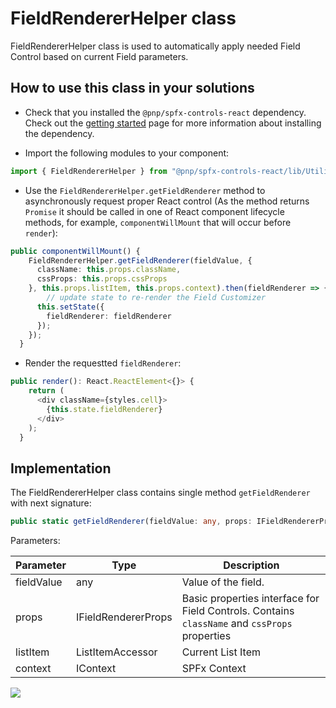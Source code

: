 # FieldRendererHelper class
FieldRendererHelper class is used to automatically apply needed Field Control based on current Field parameters.

## How to use this class in your solutions
- Check that you installed the `@pnp/spfx-controls-react` dependency. Check out the [getting started](../getting-started) page for more information about installing the dependency.

- Import the following modules to your component:

```TypeScript
import { FieldRendererHelper } from "@pnp/spfx-controls-react/lib/Utilities/FieldRendererHelper";
```

- Use the `FieldRendererHelper.getFieldRenderer` method to asynchronously request proper React control (As the method returns `Promise` it should be called in one of React component lifecycle methods, for example, `componentWillMount` that will occur before `render`):

```TypeScript
public componentWillMount() {
    FieldRendererHelper.getFieldRenderer(fieldValue, {
      className: this.props.className,
      cssProps: this.props.cssProps
    }, this.props.listItem, this.props.context).then(fieldRenderer => {
        // update state to re-render the Field Customizer
      this.setState({
        fieldRenderer: fieldRenderer
      });
    });
  }
```

- Render the requestted `fieldRenderer`:
```TypeScript
public render(): React.ReactElement<{}> {
    return (
      <div className={styles.cell}>
        {this.state.fieldRenderer}
      </div>
    );
  }
```

## Implementation

The FieldRendererHelper class contains single method `getFieldRenderer` with next signature:
```TypeScript
public static getFieldRenderer(fieldValue: any, props: IFieldRendererProps, listItem: ListItemAccessor, context: IContext): Promise<JSX.Element>
```

Parameters:

| Parameter | Type | Description |
| ---- | ---- | ---- |
| fieldValue | any | Value of the field. |
| props | IFieldRendererProps | Basic properties interface for Field Controls. Contains `className` and `cssProps` properties |
| listItem | ListItemAccessor | Current List Item |
| context | IContext | SPFx Context |

![](https://telemetry.sharepointpnp.com/sp-dev-fx-controls-react/wiki/controls/fields/FieldRendererHelper)